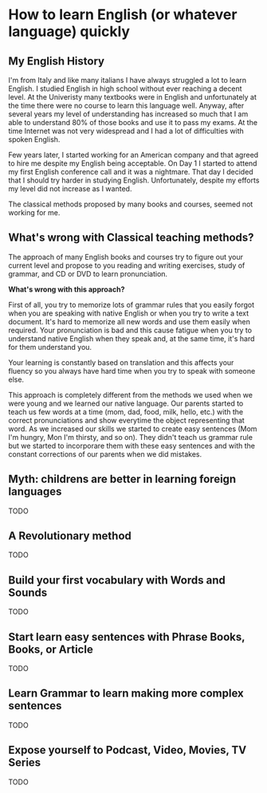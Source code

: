 # How to learn English (or whatever language) quickly

## My English History

I'm from Italy and like many italians I have always struggled a lot to learn English. I studied English in high school without ever reaching a decent level. At the Univeristy many textbooks were in English and unfortunately at the time there were no course to learn this language well. Anyway, after several years my level of understanding has increased so much that I am able to understand 80% of those books and use it to pass my exams. At the time Internet was not very widespread and I had a lot of difficulties with spoken English.

Few years later, I started working for an American company and that agreed to hire me despite my English being acceptable. On Day 1 I started to attend my first English conference call and it was a nightmare. That day I decided that I should try harder in studying English. Unfortunately, despite my efforts my level did not increase as I wanted.

The classical methods proposed by many books and courses, seemed not working for me. 

## What's wrong with Classical teaching methods?

The approach of many English books and courses try to figure out your current level and propose to you reading and writing exercises, study of grammar, and CD or DVD to learn pronunciation. 

**What's wrong with this approach?**

First of all, you try to memorize lots of grammar rules that you easily forgot when you are speaking with native English or when you try to write a text document. It's hard to memorize all new words and use them easily when required. Your pronunciation is bad and this cause fatigue when you try to understand native English when they speak and, at the same time, it's hard for them understand you.

Your learning is constantly based on translation and this affects your fluency so you always have hard time when you try to speak with someone else.

This approach is completely different from the methods we used when we were young and we learned our native language. Our parents started to teach us few words at a time (mom, dad, food, milk, hello, etc.) with the correct pronunciations and show everytime the object representing that word. As we increased our skills we started to create easy sentences (Mom I'm hungry, Mon I'm thirsty, and so on). They didn't teach us grammar rule but we started to incorporare them with these easy sentences and with the constant corrections of our parents when we did mistakes.

## Myth: childrens are better in learning foreign languages

TODO

## A Revolutionary method

TODO

## Build your first vocabulary with Words and Sounds

TODO

## Start learn easy sentences with Phrase Books, Books, or Article

TODO

## Learn Grammar to learn making more complex sentences

TODO

## Expose yourself to Podcast, Video, Movies, TV Series

TODO
